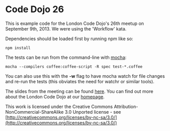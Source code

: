 Code Dojo 26
============
This is example code for the London Code Dojo's 26th meetup on September 9th, 2013. We were using the 'Workflow' kata.

Dependencies should be loaded first by running npm like so:

	npm install
	
The tests can be run from the command-line with [mocha](http://visionmedia.github.io/mocha/):
	
	mocha --compilers coffee:coffee-script -R spec test-*.coffee

You can also use this with the **-w** flag to have mocha watch for file changes and re-run the tests (this obviates the need for watchr or similar tools).

The slides from the meeting can be found [here](https://speakerdeck.com/sleepyfox/code-dojo-26). You can find out more about the London Code Dojo at our [homepage](http://www.meetup.com/London-Code-Dojo/).

This work is licensed under the Creative Commons Attribution-NonCommercial-ShareAlike 3.0 Unported license - see [http://creativecommons.org/licenses/by-nc-sa/3.0/](http://creativecommons.org/licenses/by-nc-sa/3.0/)
